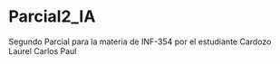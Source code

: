 # Parcial2_IA
Segundo Parcial para la materia de INF-354 por el estudiante Cardozo Laurel Carlos Paul

